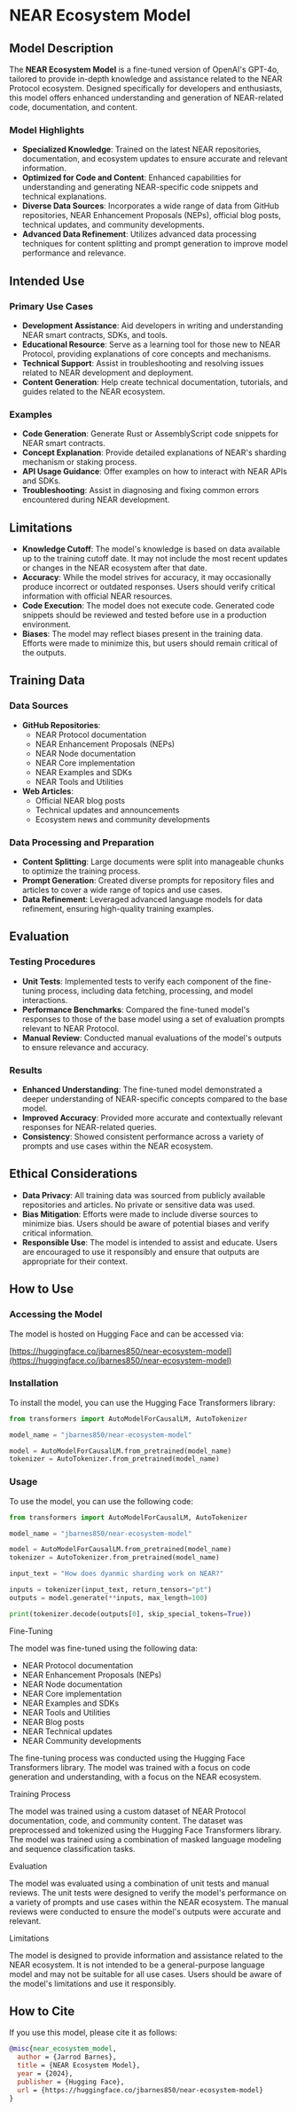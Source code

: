 # NEAR Ecosystem Model

## Model Description

The **NEAR Ecosystem Model** is a fine-tuned version of OpenAI's GPT-4o, tailored to provide in-depth knowledge and assistance related to the NEAR Protocol ecosystem. Designed specifically for developers and enthusiasts, this model offers enhanced understanding and generation of NEAR-related code, documentation, and content.

### Model Highlights

- **Specialized Knowledge**: Trained on the latest NEAR repositories, documentation, and ecosystem updates to ensure accurate and relevant information.
- **Optimized for Code and Content**: Enhanced capabilities for understanding and generating NEAR-specific code snippets and technical explanations.
- **Diverse Data Sources**: Incorporates a wide range of data from GitHub repositories, NEAR Enhancement Proposals (NEPs), official blog posts, technical updates, and community developments.
- **Advanced Data Refinement**: Utilizes advanced data processing techniques for content splitting and prompt generation to improve model performance and relevance.

## Intended Use

### Primary Use Cases

- **Development Assistance**: Aid developers in writing and understanding NEAR smart contracts, SDKs, and tools.
- **Educational Resource**: Serve as a learning tool for those new to NEAR Protocol, providing explanations of core concepts and mechanisms.
- **Technical Support**: Assist in troubleshooting and resolving issues related to NEAR development and deployment.
- **Content Generation**: Help create technical documentation, tutorials, and guides related to the NEAR ecosystem.

### Examples

- **Code Generation**: Generate Rust or AssemblyScript code snippets for NEAR smart contracts.
- **Concept Explanation**: Provide detailed explanations of NEAR's sharding mechanism or staking process.
- **API Usage Guidance**: Offer examples on how to interact with NEAR APIs and SDKs.
- **Troubleshooting**: Assist in diagnosing and fixing common errors encountered during NEAR development.

## Limitations

- **Knowledge Cutoff**: The model's knowledge is based on data available up to the training cutoff date. It may not include the most recent updates or changes in the NEAR ecosystem after that date.
- **Accuracy**: While the model strives for accuracy, it may occasionally produce incorrect or outdated responses. Users should verify critical information with official NEAR resources.
- **Code Execution**: The model does not execute code. Generated code snippets should be reviewed and tested before use in a production environment.
- **Biases**: The model may reflect biases present in the training data. Efforts were made to minimize this, but users should remain critical of the outputs.

## Training Data

### Data Sources

- **GitHub Repositories**:
  - NEAR Protocol documentation
  - NEAR Enhancement Proposals (NEPs)
  - NEAR Node documentation
  - NEAR Core implementation
  - NEAR Examples and SDKs
  - NEAR Tools and Utilities
- **Web Articles**:
  - Official NEAR blog posts
  - Technical updates and announcements
  - Ecosystem news and community developments

### Data Processing and Preparation

- **Content Splitting**: Large documents were split into manageable chunks to optimize the training process.
- **Prompt Generation**: Created diverse prompts for repository files and articles to cover a wide range of topics and use cases.
- **Data Refinement**: Leveraged advanced language models for data refinement, ensuring high-quality training examples.

## Evaluation

### Testing Procedures

- **Unit Tests**: Implemented tests to verify each component of the fine-tuning process, including data fetching, processing, and model interactions.
- **Performance Benchmarks**: Compared the fine-tuned model's responses to those of the base model using a set of evaluation prompts relevant to NEAR Protocol.
- **Manual Review**: Conducted manual evaluations of the model's outputs to ensure relevance and accuracy.

### Results

- **Enhanced Understanding**: The fine-tuned model demonstrated a deeper understanding of NEAR-specific concepts compared to the base model.
- **Improved Accuracy**: Provided more accurate and contextually relevant responses for NEAR-related queries.
- **Consistency**: Showed consistent performance across a variety of prompts and use cases within the NEAR ecosystem.

## Ethical Considerations

- **Data Privacy**: All training data was sourced from publicly available repositories and articles. No private or sensitive data was used.
- **Bias Mitigation**: Efforts were made to include diverse sources to minimize bias. Users should be aware of potential biases and verify critical information.
- **Responsible Use**: The model is intended to assist and educate. Users are encouraged to use it responsibly and ensure that outputs are appropriate for their context.

## How to Use

### Accessing the Model

The model is hosted on Hugging Face and can be accessed via:

[https://huggingface.co/jbarnes850/near-ecosystem-model](https://huggingface.co/jbarnes850/near-ecosystem-model)

### Installation

To install the model, you can use the Hugging Face Transformers library:

```python
from transformers import AutoModelForCausalLM, AutoTokenizer

model_name = "jbarnes850/near-ecosystem-model"

model = AutoModelForCausalLM.from_pretrained(model_name)
tokenizer = AutoTokenizer.from_pretrained(model_name)
```

### Usage

To use the model, you can use the following code:

```python
from transformers import AutoModelForCausalLM, AutoTokenizer

model_name = "jbarnes850/near-ecosystem-model"

model = AutoModelForCausalLM.from_pretrained(model_name)
tokenizer = AutoTokenizer.from_pretrained(model_name)
```

```python
input_text = "How does dyanmic sharding work on NEAR?"

inputs = tokenizer(input_text, return_tensors="pt")
outputs = model.generate(**inputs, max_length=100)

print(tokenizer.decode(outputs[0], skip_special_tokens=True))
```

Fine-Tuning

The model was fine-tuned using the following data:

- NEAR Protocol documentation
- NEAR Enhancement Proposals (NEPs)
- NEAR Node documentation
- NEAR Core implementation
- NEAR Examples and SDKs
- NEAR Tools and Utilities
- NEAR Blog posts
- NEAR Technical updates
- NEAR Community developments

The fine-tuning process was conducted using the Hugging Face Transformers library. The model was trained with a focus on code generation and understanding, with a focus on the NEAR ecosystem.

Training Process

The model was trained using a custom dataset of NEAR Protocol documentation, code, and community content. The dataset was preprocessed and tokenized using the Hugging Face Transformers library. The model was trained using a combination of masked language modeling and sequence classification tasks.

Evaluation

The model was evaluated using a combination of unit tests and manual reviews. The unit tests were designed to verify the model's performance on a variety of prompts and use cases within the NEAR ecosystem. The manual reviews were conducted to ensure the model's outputs were accurate and relevant.

Limitations

The model is designed to provide information and assistance related to the NEAR ecosystem. It is not intended to be a general-purpose language model and may not be suitable for all use cases. Users should be aware of the model's limitations and use it responsibly.

## How to Cite

If you use this model, please cite it as follows:

```bibtex
@misc{near_ecosystem_model,
  author = {Jarrod Barnes},
  title = {NEAR Ecosystem Model},
  year = {2024},
  publisher = {Hugging Face},
  url = {https://huggingface.co/jbarnes850/near-ecosystem-model}
}
```

